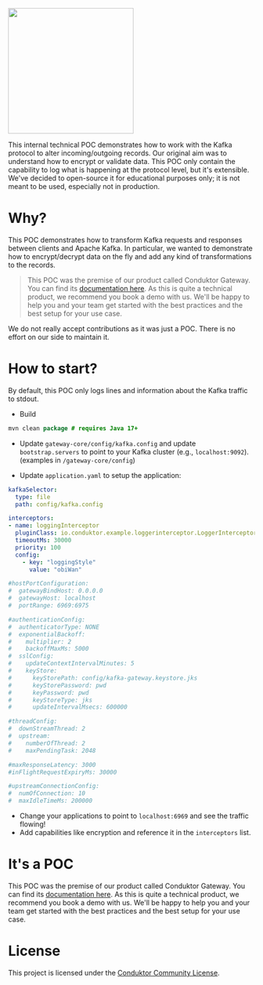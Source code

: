 <img src="https://www.conduktor.io/svgs/logo/black.svg" width="256">

This internal technical POC demonstrates how to work with the Kafka protocol to alter incoming/outgoing records. Our original aim was to understand how to encrypt or validate data. This POC only contain the capability to log what is happening at the protocol level, but it's extensible. We've decided to open-source it for educational purposes only; it is not meant to be used, especially not in production.

# Why?

This POC demonstrates how to transform Kafka requests and responses between clients and Apache Kafka.
In particular, we wanted to demonstrate how to encrypt/decrypt data on the fly and add any kind of transformations to the records.

> This POC was the premise of our product called Conduktor Gateway. You can find its [documentation here](https://docs.conduktor.io/gateway/). As this is quite a technical product, we recommend you book a demo with us. We'll be happy to help you and your team get started with the best practices and the best setup for your use case.

We do not really accept contributions as it was just a POC. There is no effort on our side to maintain it.

# How to start?

By default, this POC only logs lines and information about the Kafka traffic to stdout.

- Build
```java
mvn clean package # requires Java 17+
```

- Update `gateway-core/config/kafka.config` and update `bootstrap.servers` to point to your Kafka cluster (e.g., `localhost:9092`). (examples in `/gateway-core/config`)

- Update `application.yaml` to setup the application:

```yaml
kafkaSelector:
  type: file
  path: config/kafka.config 

interceptors:
- name: loggingInterceptor
  pluginClass: io.conduktor.example.loggerinterceptor.LoggerInterceptorPlugin
  timeoutMs: 30000
  priority: 100
  config:
    - key: "loggingStyle"
      value: "obiWan"

#hostPortConfiguration:
#  gatewayBindHost: 0.0.0.0
#  gatewayHost: localhost
#  portRange: 6969:6975

#authenticationConfig:
#  authenticatorType: NONE
#  exponentialBackoff:
#    multiplier: 2
#    backoffMaxMs: 5000
#  sslConfig:
#    updateContextIntervalMinutes: 5
#    keyStore:
#      keyStorePath: config/kafka-gateway.keystore.jks
#      keyStorePassword: pwd
#      keyPassword: pwd
#      keyStoreType: jks
#      updateIntervalMsecs: 600000

#threadConfig:
#  downStreamThread: 2
#  upstream:
#    numberOfThread: 2
#    maxPendingTask: 2048

#maxResponseLatency: 3000
#inFlightRequestExpiryMs: 30000

#upstreamConnectionConfig:
#  numOfConnection: 10
#  maxIdleTimeMs: 200000
```

- Change your applications to point to `localhost:6969` and see the traffic flowing!
- Add capabilities like encryption and reference it in the `interceptors` list.

# It's a POC

This POC was the premise of our product called Conduktor Gateway. You can find its [documentation here](https://docs.conduktor.io/gateway/). As this is quite a technical product, we recommend you book a demo with us. We'll be happy to help you and your team get started with the best practices and the best setup for your use case.

# License

This project is licensed under the [Conduktor Community License](https://www.conduktor.io/conduktor-community-license-agreement-v1.0).


